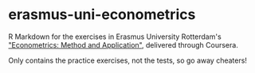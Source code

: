 # erasmus-uni-econometrics
R Markdown for the exercises in Erasmus University Rotterdam's ["Econometrics: Method and Application"](https://www.coursera.org/learn/erasmus-econometrics), delivered through Coursera.

Only contains the practice exercises, not the tests, so go away cheaters!
